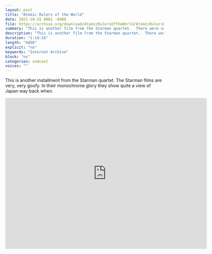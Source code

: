 ```yaml
---
layout: post
title: "Atomic Rulers of the World"
date: 2021-10-25 0001 -0400
file: https://archive.org/download/AtomicRulersOfTheWorld/AtomicRulersOfTheWorld_512kb.mp4
summary: "This is another film from the Starman quartet.  There were some deep, deep issues playing out in these monochrome sci-fi/fantasy films coming out of Japan."
description: "This is another film from the Starman quartet.  There were some deep, deep issues playing out in these monochrome sci-fi/fantasy films coming out of Japan."
duration: "1:14:16"
length: "4456"
explicit: "no" 
keywords: "Internet Archive"
block: "no" 
categories: vodcast
voices: ""
---
```


This is another installment from the Starman quartet.  The Starman films are very, very goofy.  In their monochrome glory they show quite a view of Japan way back when.  

<iframe src="https://archive.org/embed/AtomicRulersOfTheWorld" width="640" height="480" frameborder="0" webkitallowfullscreen="true" mozallowfullscreen="true" allowfullscreen></iframe>






















